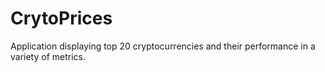 # CrytoPrices
Application displaying top 20 cryptocurrencies and their performance in a variety of metrics.
